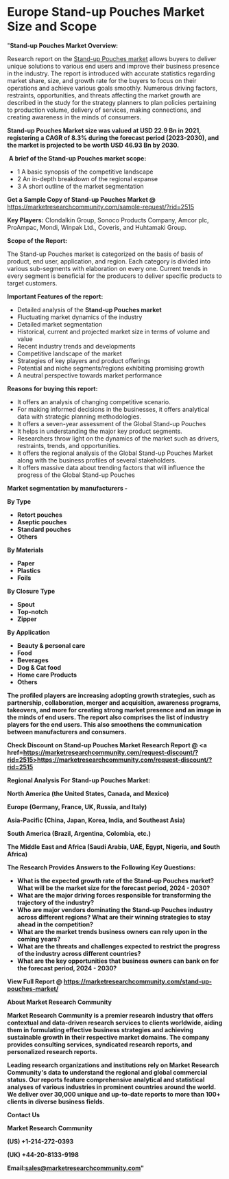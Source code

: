 # Europe Stand-up Pouches Market Size and Scope 
"<strong>Stand-up Pouches Market Overview:</strong>

Research report on the <a href=https://marketresearchcommunity.com/stand-up-pouches-market/>Stand-up Pouches market</a> allows buyers to deliver unique solutions to various end users and improve their business presence in the industry. The report is introduced with accurate statistics regarding market share, size, and growth rate for the buyers to focus on their operations and achieve various goals smoothly. Numerous driving factors, restraints, opportunities, and threats affecting the market growth are described in the study for the strategy planners to plan policies pertaining to production volume, delivery of services, making connections, and creating awareness in the minds of consumers.

<strong>Stand-up Pouches Market size was valued at USD 22.9 Bn in 2021, registering a CAGR of 8.3% during the forecast period (2023-2030), and the market is projected to be worth USD 46.93 Bn by 2030.</strong>

 <Strong>A brief of the Stand-up Pouches market scope:</Strong>
<ul>
 <li>1  A basic synopsis of the competitive landscape</li>
 <li>2  An in-depth breakdown of the regional expanse</li>
 <li>3  A short outline of the market segmentation</li>
</ul>
<strong>Get a Sample Copy of Stand-up Pouches Market @ </b></strong><a href=https://marketresearchcommunity.com/sample-request/?rid=2515><u>https://marketresearchcommunity.com/sample-request/?rid=2515</u></a>

<strong>Key Players:</strong> 
Clondalkin Group, Sonoco Products Company, Amcor plc, ProAmpac, Mondi, Winpak Ltd., Coveris, and Huhtamaki Group.

<strong>Scope of the Report:</strong>

The Stand-up Pouches market is categorized on the basis of basis of product, end user, application, and region. Each category is divided into various sub-segments with elaboration on every one. Current trends in every segment is beneficial for the producers to deliver specific products to target customers.

<strong><b>Important Features of the report:</b></strong>
<ul>
  <li>Detailed analysis of the <strong><b>Stand-up Pouches </b></strong><strong><b>market</b></strong></li>
  <li>Fluctuating market dynamics of the industry</li>
  <li>Detailed market segmentation</li>
  <li>Historical, current and projected market size in terms of volume and value</li>
  <li>Recent industry trends and developments</li>
  <li>Competitive landscape of the market</li>
  <li>Strategies of key players and product offerings</li>
  <li>Potential and niche segments/regions exhibiting promising growth</li>
  <li>A neutral perspective towards market performance</li>
</ul>
<strong><b>Reasons for buying this report:</b></strong>
<ul>
  <li>It offers an analysis of changing competitive scenario.</li>
  <li>For making informed decisions in the businesses, it offers analytical data with strategic planning methodologies.</li>
  <li>It offers a seven-year assessment of the Global Stand-up Pouches</li>
  <li>It helps in understanding the major key product segments.</li>
  <li>Researchers throw light on the dynamics of the market such as drivers, restraints, trends, and opportunities.</li>
  <li>It offers the regional analysis of the Global Stand-up Pouches Market along with the business profiles of several stakeholders.</li>
  <li>It offers massive data about trending factors that will influence the progress of the Global Stand-up Pouches</li>
</ul>

<strong>Market segmentation by manufacturers -</strong>


<strong><strong>By Type</strong></h4>
<ul>
 	<li>Retort pouches</li>
 	<li>Aseptic pouches</li>
 	<li>Standard pouches</li>
 	<li>Others</li>
</ul>
<strong><strong>By Materials</strong></h4>
<ul>
 	<li>Paper</li>
 	<li>Plastics</li>
 	<li>Foils</li>
</ul>
<strong><strong>By Closure Type</strong></h4>
<ul>
 	<li>Spout</li>
 	<li>Top-notch</li>
 	<li>Zipper</li>
</ul>
<strong><strong>By Application</strong></h4>
<ul>
 	<li>Beauty &amp; personal care</li>
 	<li>Food</li>
 	<li>Beverages</li>
 	<li>Dog &amp; Cat food</li>
 	<li>Home care Products</li>
 	<li>Others</li>
</ul>

The profiled players are increasing adopting growth strategies, such as partnership, collaboration, merger and acquisition, awareness programs, takeovers, and more for creating strong market presence and an image in the minds of end users. The report also comprises the list of industry players for the end users. This also smoothens the communication between manufacturers and consumers.

<strong><b>Check Discount on Stand-up Pouches Market Research Report @ </b></strong><a href=https://marketresearchcommunity.com/request-discount/?rid=2515><u>https://marketresearchcommunity.com/request-discount/?rid=2515</u></a>

<strong>Regional Analysis For Stand-up Pouches Market:</strong>

<strong>North America</strong> (the United States, Canada, and Mexico)

<strong>Europe</strong> (Germany, France, UK, Russia, and Italy)

<strong>Asia-Pacific</strong> (China, Japan, Korea, India, and Southeast Asia)

<strong>South America</strong> (Brazil, Argentina, Colombia, etc.)

<strong>The Middle East and Africa</strong> (Saudi Arabia, UAE, Egypt, Nigeria, and South Africa)

<strong>The Research Provides Answers to the Following Key Questions:</strong>
<ul>
 	<li>What is the expected growth rate of the Stand-up Pouches market? What will be the market size for the forecast period, 2024 - 2030?</li>
 	<li>What are the major driving forces responsible for transforming the trajectory of the industry?</li>
 	<li>Who are major vendors dominating the Stand-up Pouches industry across different regions? What are their winning strategies to stay ahead in the competition?</li>
 	<li>What are the market trends business owners can rely upon in the coming years?</li>
 	<li>What are the threats and challenges expected to restrict the progress of the industry across different countries?</li>
 	<li>What are the key opportunities that business owners can bank on for the forecast period, 2024 - 2030?</li>
</ul>

<strong>View Full Report @</strong> <a href=https://marketresearchcommunity.com/stand-up-pouches-market/>https://marketresearchcommunity.com/stand-up-pouches-market/</a>

<strong>About Market Research Community</strong>

Market Research Community is a premier research industry that offers contextual and data-driven research services to clients worldwide, aiding them in formulating effective business strategies and achieving sustainable growth in their respective market domains. The company provides consulting services, syndicated research reports, and personalized research reports.

Leading research organizations and institutions rely on Market Research Community's data to understand the regional and global commercial status. Our reports feature comprehensive analytical and statistical analyses of various industries in prominent countries around the world. We deliver over 30,000 unique and up-to-date reports to more than 100+ clients in diverse business fields.

<strong>Contact Us</strong>

<strong>Market Research Community</strong>

(US) +1-214-272-0393

(UK) +44-20-8133-9198

<strong>Email:</strong>sales@marketresearchcommunity.com"
